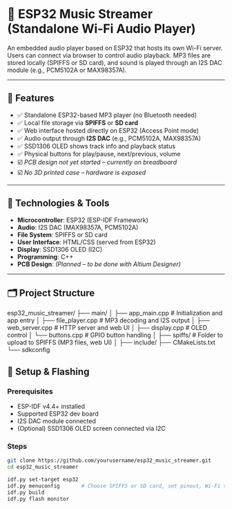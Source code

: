 # 🎵 ESP32 Music Streamer (Standalone Wi-Fi Audio Player)

An embedded audio player based on ESP32 that hosts its own Wi-Fi server. Users can connect via browser to control audio playback. MP3 files are stored locally (SPIFFS or SD card), and sound is played through an I2S DAC module (e.g., PCM5102A or MAX98357A).

---

## 🚀 Features

- ✅ Standalone ESP32-based MP3 player (no Bluetooth needed)
- ✅ Local file storage via **SPIFFS** or **SD card**
- ✅ Web interface hosted directly on ESP32 (Access Point mode)
- ✅ Audio output through **I2S DAC** (e.g., PCM5102A, MAX98357A)
- ✅ SSD1306 OLED shows track info and playback status
- ✅ Physical buttons for play/pause, next/previous, volume
- ☑️ *PCB design not yet started – currently on breadboard*
- ☑️ *No 3D printed case – hardware is exposed*

---

## 🧰 Technologies & Tools

- **Microcontroller**: ESP32 (ESP-IDF Framework)
- **Audio**: I2S DAC (MAX98357A, PCM5102A)
- **File System**: SPIFFS or SD card
- **User Interface**: HTML/CSS (served from ESP32)
- **Display**: SSD1306 OLED (I2C)
- **Programming**: C++
- **PCB Design**: *(Planned – to be done with Altium Designer)*

---

## 🗂 Project Structure

esp32_music_streamer/
├── main/
│ ├── app_main.cpp # Initialization and app entry
│ ├── file_player.cpp # MP3 decoding and I2S output
│ ├── web_server.cpp # HTTP server and web UI
│ ├── display.cpp # OLED control
│ └── buttons.cpp # GPIO button handling
│
├── spiffs/ # Folder to upload to SPIFFS (MP3 files, web UI)
│
├── include/
├── CMakeLists.txt
└── sdkconfig


## 🔧 Setup & Flashing

### Prerequisites

- ESP-IDF v4.4+ installed
- Supported ESP32 dev board
- I2S DAC module connected
- (Optional) SSD1306 OLED screen connected via I2C

### Steps

```bash
git clone https://github.com/yourusername/esp32_music_streamer.git
cd esp32_music_streamer

idf.py set-target esp32
idf.py menuconfig       # Choose SPIFFS or SD card, set pinout, Wi-Fi settings
idf.py build
idf.py flash monitor
